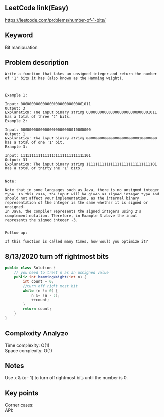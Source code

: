 ## LeetCode link(Easy)
https://leetcode.com/problems/number-of-1-bits/

## Keyword
Bit manipulation

## Problem description
```
Write a function that takes an unsigned integer and return the number of '1' bits it has (also known as the Hamming weight).

 

Example 1:

Input: 00000000000000000000000000001011
Output: 3
Explanation: The input binary string 00000000000000000000000000001011 has a total of three '1' bits.
Example 2:

Input: 00000000000000000000000010000000
Output: 1
Explanation: The input binary string 00000000000000000000000010000000 has a total of one '1' bit.
Example 3:

Input: 11111111111111111111111111111101
Output: 31
Explanation: The input binary string 11111111111111111111111111111101 has a total of thirty one '1' bits.
 

Note:

Note that in some languages such as Java, there is no unsigned integer type. In this case, the input will be given as signed integer type and should not affect your implementation, as the internal binary representation of the integer is the same whether it is signed or unsigned.
In Java, the compiler represents the signed integers using 2's complement notation. Therefore, in Example 3 above the input represents the signed integer -3.
 

Follow up:

If this function is called many times, how would you optimize it?
```
## 8/13/2020 turn off rightmost bits

```java
public class Solution {
    // you need to treat n as an unsigned value
    public int hammingWeight(int n) {
        int count = 0;
        //turn off right most bit
        while (n != 0) {
            n &= (n - 1);
            ++count;
        }
        return count;
    }
}
```

## Complexity Analyze
Time complexity: O(1)\
Space complexity: O(1)

## Notes
Use x & (x - 1) to turn off rightmost bits until the number is 0.

## Key points
Corner cases: \
API: 